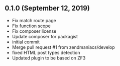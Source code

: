 ## 0.1.0 (September 12, 2019)
  - Fix match route page
  - Fix function scope
  - Fix composer license
  - Update composer for packagist
  - initial commit
  - Merge pull request #1 from zendmaniacs/develop
  - fixed HTML post types detection
  - Updated plugin to be based on ZF3

